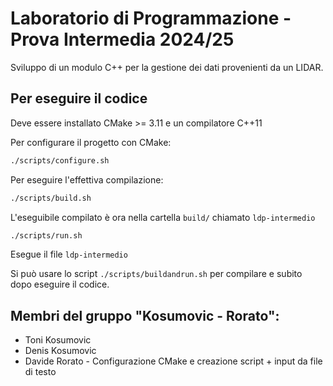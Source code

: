 # Laboratorio di Programmazione - Prova Intermedia 2024/25

Sviluppo di un modulo C++ per la gestione dei dati provenienti da un LIDAR.

## Per eseguire il codice

Deve essere installato CMake >= 3.11 e un compilatore C++11

Per configurare il progetto con CMake:

``` bash
./scripts/configure.sh
```

Per eseguire l'effettiva compilazione:

``` bash
./scripts/build.sh
```

L'eseguibile compilato è ora nella cartella `build/` chiamato `ldp-intermedio`

``` bash
./scripts/run.sh
```

Esegue il file `ldp-intermedio`

Si può usare lo script `./scripts/buildandrun.sh` per compilare e subito dopo eseguire il codice.

## Membri del gruppo "Kosumovic - Rorato":

- Toni Kosumovic
- Denis Kosumovic
- Davide Rorato - Configurazione CMake e creazione script + input da file di testo

